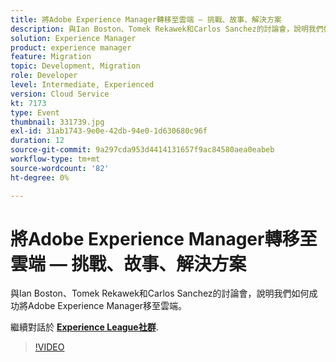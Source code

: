 ```yaml
---
title: 將Adobe Experience Manager轉移至雲端 — 挑戰、故事、解決方案
description: 與Ian Boston、Tomek Rekawek和Carlos Sanchez的討論會，說明我們如何成功將Adobe Experience Manager移至雲端。 此工作階段屬於Adobe Developers Live內容事件的一部分。
solution: Experience Manager
product: experience manager
feature: Migration
topic: Development, Migration
role: Developer
level: Intermediate, Experienced
version: Cloud Service
kt: 7173
type: Event
thumbnail: 331739.jpg
exl-id: 31ab1743-9e0e-42db-94e0-1d630680c96f
duration: 12
source-git-commit: 9a297cda953d4414131657f9ac84580aea0eabeb
workflow-type: tm+mt
source-wordcount: '82'
ht-degree: 0%

---
```


# 將Adobe Experience Manager轉移至雲端 — 挑戰、故事、解決方案

與Ian Boston、Tomek Rekawek和Carlos Sanchez的討論會，說明我們如何成功將Adobe Experience Manager移至雲端。

繼續對話於 **[Experience League社群](https://adobe.ly/36Yd3v6)**.

>[!VIDEO](https://video.tv.adobe.com/v/331739/?quality=12&learn=on&hidetitle=true)
